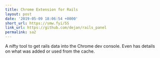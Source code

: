 ```yaml
---
title: Chrome Extension for Rails
layout: post
date: '2019-05-09 18:06:54 +0000'
short_url: https://smw.fyi/5S
link_url: https://github.com/dejan/rails_panel
permalink: sa2
---
```

A nifty tool to get rails data into the Chrome dev console. Even has details on what was added or used from the cache.
